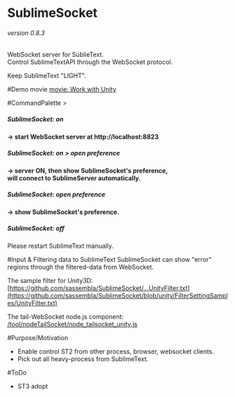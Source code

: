 # SublimeSocket
###### version 0.8.3
WebSocket server for SublieText.   
Control SublimeTextAPI through the WebSocket protocol.  

Keep SublimeText "LIGHT".


#Demo movie
[movie: Work with Unity](http://www.youtube.com/watch?v=3sXamdk30fY&feature=youtu.be)


#CommandPalette >  
##### SublimeSocket: on
**-> start WebSocket server at http://localhost:8823**

##### SublimeSocket: on > open preference
**-> server ON, then show SublimeSocket's preference,**  
**will connect to SublimeServer automatically.**  

##### SublimeSocket: open preference
**-> show SublimeSocket's preference.**  

##### SublimeSocket: off
Please restart SublimeText manually.
  

#Input & Filtering data to SublimeText
SublimeSocket can show "error" regions through the filtered-data from WebSocket.

The sample filter for Unity3D:  
[https://github.com/sassembla/SublimeSocket/...UnityFilter.txt](https://github.com/sassembla/SublimeSocket/blob/unity/FilterSettingSamples/UnityFilter.txt)  

The tail-WebSocket node.js component:  
[/tool/nodeTailSocket/node_tailsocket_unity.js](https://github.com/sassembla/SublimeSocket/blob/master/tool/nodeTailSocket/node_tailsocket.js)    



#Purpose/Motivation
* Enable control ST2 from other process, browser, websocket clients.
* Pick out all heavy-process from SublimeText.


#ToDo
* ST3 adopt
